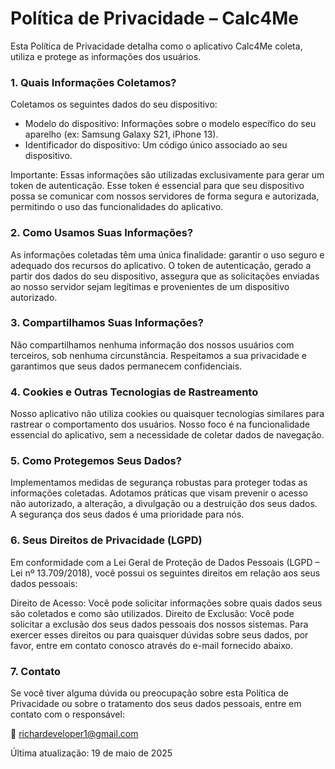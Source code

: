 # Política de Privacidade – Calc4Me

Esta Política de Privacidade detalha como o aplicativo Calc4Me coleta, utiliza e protege as informações dos usuários.

### 1. Quais Informações Coletamos?

Coletamos os seguintes dados do seu dispositivo:

- Modelo do dispositivo: Informações sobre o modelo específico do seu aparelho (ex: Samsung Galaxy S21, iPhone 13).
- Identificador do dispositivo: Um código único associado ao seu dispositivo.

Importante: Essas informações são utilizadas exclusivamente para gerar um token de autenticação. Esse token é essencial para que seu dispositivo possa se comunicar com nossos servidores de forma segura e autorizada, permitindo o uso das funcionalidades do aplicativo.

### 2. Como Usamos Suas Informações?

As informações coletadas têm uma única finalidade: garantir o uso seguro e adequado dos recursos do aplicativo. O token de autenticação, gerado a partir dos dados do seu dispositivo, assegura que as solicitações enviadas ao nosso servidor sejam legítimas e provenientes de um dispositivo autorizado.

### 3. Compartilhamos Suas Informações?

Não compartilhamos nenhuma informação dos nossos usuários com terceiros, sob nenhuma circunstância. Respeitamos a sua privacidade e garantimos que seus dados permanecem confidenciais.

### 4. Cookies e Outras Tecnologias de Rastreamento

Nosso aplicativo não utiliza cookies ou quaisquer tecnologias similares para rastrear o comportamento dos usuários. Nosso foco é na funcionalidade essencial do aplicativo, sem a necessidade de coletar dados de navegação.

### 5. Como Protegemos Seus Dados?

Implementamos medidas de segurança robustas para proteger todas as informações coletadas. Adotamos práticas que visam prevenir o acesso não autorizado, a alteração, a divulgação ou a destruição dos seus dados. A segurança dos seus dados é uma prioridade para nós.

### 6. Seus Direitos de Privacidade (LGPD)

Em conformidade com a Lei Geral de Proteção de Dados Pessoais (LGPD – Lei nº 13.709/2018), você possui os seguintes direitos em relação aos seus dados pessoais:

Direito de Acesso: Você pode solicitar informações sobre quais dados seus são coletados e como são utilizados.
Direito de Exclusão: Você pode solicitar a exclusão dos seus dados pessoais dos nossos sistemas.
Para exercer esses direitos ou para quaisquer dúvidas sobre seus dados, por favor, entre em contato conosco através do e-mail fornecido abaixo.

### 7. Contato

Se você tiver alguma dúvida ou preocupação sobre esta Política de Privacidade ou sobre o tratamento dos seus dados pessoais, entre em contato com o responsável:

📧 richardeveloper1@gmail.com

Última atualização: 19 de maio de 2025
